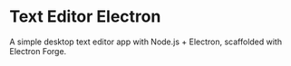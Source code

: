 # Text Editor Electron

A simple desktop text editor app with Node.js + Electron, scaffolded with Electron Forge.
